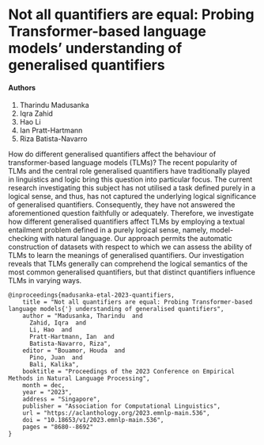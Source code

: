 # Not all quantifiers are equal: Probing Transformer-based language models’ understanding of generalised quantifiers

#### Authors
1. Tharindu Madusanka
2. Iqra Zahid
3. Hao Li
4. Ian Pratt-Hartmann
5. Riza Batista-Navarro

How do different generalised quantifiers affect the behaviour of transformer-based language models (TLMs)? The recent popularity of TLMs and the central role generalised quantifiers have traditionally played in linguistics and logic bring this question into particular focus. The current research investigating this subject has not utilised a task defined purely in a logical sense, and thus, has not captured the underlying logical significance of generalised quantifiers. Consequently, they have not answered the aforementioned question faithfully or adequately. Therefore, we investigate how different generalised quantifiers affect TLMs by employing a textual entailment problem defined in a purely logical sense, namely, model-checking with natural language. Our approach permits the automatic construction of datasets with respect to which we can assess the ability of TLMs to learn the meanings of generalised quantifiers. Our investigation reveals that TLMs generally can comprehend the logical semantics of the most common generalised quantifiers, but that distinct quantifiers influence TLMs in varying ways.


```
@inproceedings{madusanka-etal-2023-quantifiers,
    title = "Not all quantifiers are equal: Probing Transformer-based language models{'} understanding of generalised quantifiers",
    author = "Madusanka, Tharindu  and
      Zahid, Iqra  and
      Li, Hao  and
      Pratt-Hartmann, Ian  and
      Batista-Navarro, Riza",
    editor = "Bouamor, Houda  and
      Pino, Juan  and
      Bali, Kalika",
    booktitle = "Proceedings of the 2023 Conference on Empirical Methods in Natural Language Processing",
    month = dec,
    year = "2023",
    address = "Singapore",
    publisher = "Association for Computational Linguistics",
    url = "https://aclanthology.org/2023.emnlp-main.536",
    doi = "10.18653/v1/2023.emnlp-main.536",
    pages = "8680--8692"
}
```